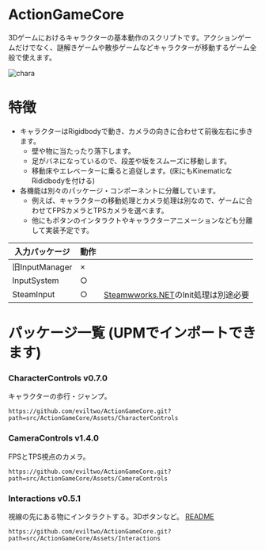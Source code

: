 # ActionGameCore
3Dゲームにおけるキャラクターの基本動作のスクリプトです。アクションゲームだけでなく、謎解きゲームや散歩ゲームなどキャラクターが移動するゲーム全般で使えます。
 
![chara](https://github.com/eviltwo/ActionGameCore/assets/7721151/6921cd9a-26cf-404f-8d62-856556d62d1f)

# 特徴
- キャラクターはRigidbodyで動き、カメラの向きに合わせて前後左右に歩きます。
  - 壁や物に当たったり落下します。
  - 足がバネになっているので、段差や坂をスムーズに移動します。
  - 移動床やエレベーターに乗ると追従します。(床にもKinematicなRididbodyを付ける)
- 各機能は別々のパッケージ・コンポーネントに分離しています。
  - 例えば、キャラクターの移動処理とカメラ処理は別なので、ゲームに合わせてFPSカメラとTPSカメラを選べます。
  - 他にもボタンのインタラクトやキャラクターアニメーションなども分離して実装予定です。

|入力パッケージ|動作||
|---|---|---|
|旧InputManager|×|
|InputSystem|○|
|SteamInput|○|[Steamwworks.NET](https://github.com/rlabrecque/Steamworks.NET)のInit処理は別途必要|

# パッケージ一覧 (UPMでインポートできます)
### CharacterControls v0.7.0
キャラクターの歩行・ジャンプ。
```
https://github.com/eviltwo/ActionGameCore.git?path=src/ActionGameCore/Assets/CharacterControls
```

### CameraControls v1.4.0
FPSとTPS視点のカメラ。
```
https://github.com/eviltwo/ActionGameCore.git?path=src/ActionGameCore/Assets/CameraControls
```

### Interactions v0.5.1
視線の先にある物にインタラクトする。3Dボタンなど。 [README](src/ActionGameCore/Assets/Interactions/README.md)
```
https://github.com/eviltwo/ActionGameCore.git?path=src/ActionGameCore/Assets/Interactions
```
